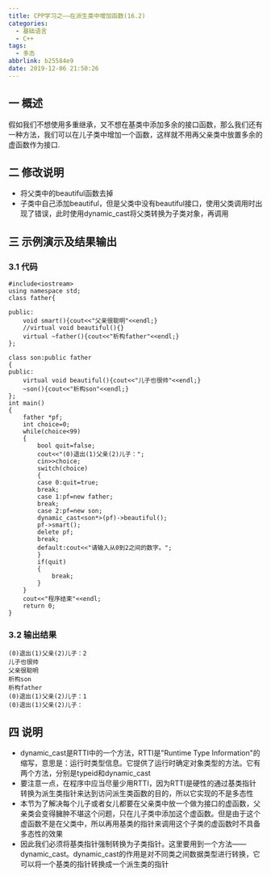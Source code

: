 ```yaml
---
title: CPP学习之——在派生类中增加函数(16.2)
categories:
  - 基础语言
  - C++
tags:
  - 多态
abbrlink: b25584e9
date: 2019-12-06 21:50:26
---
```

## 一 概述

假如我们不想使用多重继承，又不想在基类中添加多余的接口函数，那么我们还有一种方法，我们可以在儿子类中增加一个函数，这样就不用再父亲类中放置多余的虚函数作为接口.  

<!--more-->

## 二 修改说明

* 将父类中的beautiful函数去掉
* 子类中自己添加beautiful，但是父类中没有beautiful接口，使用父类调用时出现了错误，此时使用dynamic_cast将父类转换为子类对象，再调用  

## 三 示例演示及结果输出

### 3.1 代码

```
#include<iostream>
using namespace std;
class father{

public:
	void smart(){cout<<"父亲很聪明"<<endl;}
	//virtual void beautiful(){}
	virtual ~father(){cout<<"析构father"<<endl;}
};

class son:public father
{
public:
	virtual void beautiful(){cout<<"儿子也很帅"<<endl;}
	~son(){cout<<"析构son"<<endl;}
};
int main()
{
	father *pf;
	int choice=0;
	while(choice<99)
	{
		bool quit=false;
		cout<<"(0)退出(1)父亲(2)儿子：";
		cin>>choice;
		switch(choice)
		{
		case 0:quit=true;
		break;
		case 1:pf=new father;
		break;
		case 2:pf=new son;
		dynamic_cast<son*>(pf)->beautiful();
		pf->smart();
		delete pf;
		break;
		default:cout<<"请输入从0到2之间的数字。";
		}
		if(quit)
		{
			break;
		}
	}
	cout<<"程序结束"<<endl;
	return 0;
}
```

### 3.2 输出结果

```
(0)退出(1)父亲(2)儿子：2
儿子也很帅
父亲很聪明
析构son
析构father
(0)退出(1)父亲(2)儿子：1
(0)退出(1)父亲(2)儿子：
```

## 四 说明

* dynamic_cast是RTTI中的一个方法，RTTI是"Runtime Type Information"的缩写，意思是：运行时类型信息。它提供了运行时确定对象类型的方法。它有两个方法，分别是typeid和dynamic_cast
* 要注意一点，在程序中应当尽量少用RTTI，因为RTTI是硬性的通过基类指针转换为派生类指针来达到访问派生类函数的目的，所以它实现的不是多态性
* 本节为了解决每个儿子或者女儿都要在父亲类中放一个做为接口的虚函数，父亲类会变得臃肿不堪这个问题，只在儿子类中添加这个虚函数。但是由于这个虚函数不是在父类中，所以再用基类的指针来调用这个子类的虚函数时不具备多态性的效果
* 因此我们必须将基类指针强制转换为子类指针。这里要用到一个方法——dynamic_cast。dynamic_cast的作用是对不同类之间数据类型进行转换，它可以将一个基类的指针转换成一个派生类的指针